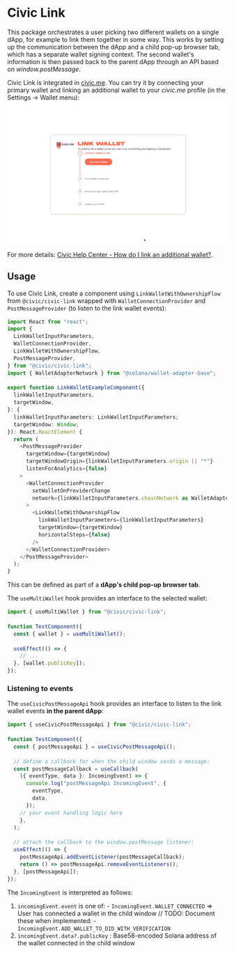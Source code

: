 # Civic Link

This package orchestrates a user picking two different wallets on a single dApp, for example to link them together in some way.
This works by setting up the communication between the dApp and a child pop-up browser tab, which has a separate wallet signing context.
The second wallet's information is then passed back to the parent dApp through an API based on _window.postMessage_.

Civic Link is integrated in [civic.me](https://civic.me/). You can try it by connecting your primary wallet and linking an additional wallet to your _civic.me_ profile (in the Settings -> Wallet menu):
![](https://github.com/civicteam/civic-link/blob/main/resources/civic-link.gif)

For more details: [Civic Help Center - How do I link an additional wallet?](https://support.civic.com/hc/en-us/articles/7012041417111-How-do-I-link-an-additional-wallet).

## Usage

To use Civic Link, create a component using `LinkWalletWithOwnershipFlow` from `@civic/civic-link` wrapped with `WalletConnectionProvider` and `PostMessageProvider` (to listen to the link wallet events):
```typescript
import React from "react";
import {
  LinkWalletInputParameters,
  WalletConnectionProvider,
  LinkWalletWithOwnershipFlow,
  PostMessageProvider,
} from "@civic/civic-link";
import { WalletAdapterNetwork } from "@solana/wallet-adapter-base";

export function LinkWalletExampleComponent({
  linkWalletInputParameters,
  targetWindow,
}: {
  linkWalletInputParameters: LinkWalletInputParameters;
  targetWindow: Window;
}): React.ReactElement {
  return (
    <PostMessageProvider
      targetWindow={targetWindow}
      targetWindowOrigin={linkWalletInputParameters.origin || "*"}
      listenForAnalytics={false}
    >
      <WalletConnectionProvider
        setWalletOnProviderChange
        network={linkWalletInputParameters.chainNetwork as WalletAdapterNetwork}
      >
        <LinkWalletWithOwnershipFlow
          linkWalletInputParameters={linkWalletInputParameters}
          targetWindow={targetWindow}
          horizontalSteps={false}
        />
      </WalletConnectionProvider>
    </PostMessageProvider>
  );
}
```

This can be defined as part of a **dApp's child pop-up browser tab**.

The `useMultiWallet` hook provides an interface to the selected wallet:
```typescript
import { useMultiWallet } from "@civic/civic-link";

function TestComponent({
  const { wallet } = useMultiWallet();

  useEffect(() => {
    // ...
  }, [wallet.publicKey]);
});
```

### Listening to events

The `useCivicPostMessageApi` hook provides an interface to listen to the link wallet events **in the parent dApp**:
```typescript
import { useCivicPostMessageApi } from "@civic/civic-link";

function TestComponent({
  const { postMessageApi } = useCivicPostMessageApi();

  // define a callback for when the child window sends a message:
  const postMessageCallback = useCallback(
    ({ eventType, data }: IncomingEvent) => {
      console.log("postMessageApi IncomingEvent", {
        eventType,
        data,
      });
    // your event handling logic here
    },
  );

  // attach the callback to the window.postMessage listener:
  useEffect(() => {
    postMessageApi.addEventListener(postMessageCallback);
    return () => postMessageApi.removeEventListeners();
  }, [postMessageApi]);
});
```
The `IncomingEvent` is interpreted as follows:
  1. `incomingEvent.event` is one of:
    - `IncomingEvent.WALLET_CONNECTED` => User has connected a wallet in the child window
    // TODO: Document these when implemented:
    - `IncomingEvent.ADD_WALLET_TO_DID_WITH_VERIFICATION`
  2. `incomingEvent.data?.publicKey` : Base58-encoded Solana address of the wallet connected in the child window
